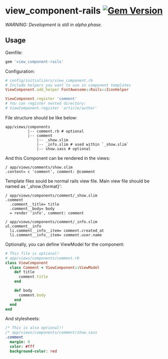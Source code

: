 # view_component-rails [![Gem Version](https://badge.fury.io/rb/view_component-rails.svg)](http://badge.fury.io/rb/view_component-rails)

_WARNING: Development is still in alpha phase._

## Usage

Gemfile:

```ruby
gem 'view_component-rails'
```

Configuration:

```ruby
# config/initializers/view_component.rb
# Include helpers you want to use in component templates
ViewComponent.add_helper FontAwesome::Rails::IconHelper

ViewComponent.register 'comment'
# You can register nested directory:
# ViewComponent.register 'article/author'
```

File structure should be like below:

```
app/views/components
          |-- comment.rb # optional
          |-- comment
              |-- _show.slim
              |-- _info.slim # used within `_show.slim`
              |-- show.sass # optional
```

And this Component can be rendered in the views:

```slim
/ app/views/comments/show.slim
.content= c 'comment', comment: @comment
```

Template files sould be normal rails view file. Main view file should be named as '_show.{format}':

```slim
/ app/views/components/comment/_show.slim
.comment
  .comment__title= title
  .comment__body= body
  = render 'info', comment: comment
```

```slim
/ app/views/components/comment/_info.slim
ul.comment__info
  li.comment__info__item= comment.created_at
  li.comment__info__item= comment.user.name
```

Optionally, you can define ViewModel for the component:

```ruby
# This file is optional!
# app/views/components/comment.rb
class ViewComponent
  class Comment < ViewComponent::ViewModel
    def title
      comment.title
    end

    def body
      comment.body
    end
  end
end
```

And stylesheets:

```sass
/* This is also optional!!
/* app/views/components/comment/show.sass
.comment
  margin: 0
  color: #fff
  background-color: red
```
